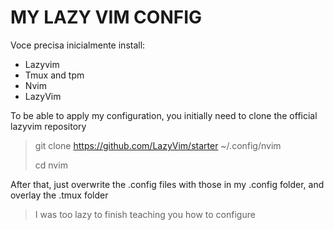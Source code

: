 # MY LAZY VIM CONFIG

Voce precisa inicialmente install:
* Lazyvim
* Tmux and tpm
* Nvim
* LazyVim

To be able to apply my configuration, you initially need to clone the official lazyvim repository

> git clone https://github.com/LazyVim/starter ~/.config/nvim
> 
> cd nvim

After that, just overwrite the .config files with those in my .config folder, and overlay the .tmux folder

> I was too lazy to finish teaching you how to configure
